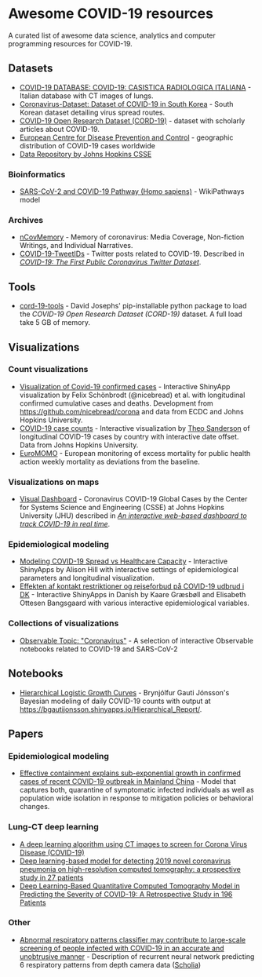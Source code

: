 # Awesome COVID-19 resources
A curated list of awesome data science, analytics and computer programming resources for COVID-19.

## Datasets 
- [COVID-19 DATABASE: COVID-19: CASISTICA RADIOLOGICA ITALIANA](https://www.sirm.org/category/senza-categoria/covid-19/) - Italian database with CT images of lungs.
- [Coronavirus-Dataset: Dataset of COVID-19 in South Korea](https://www.kaggle.com/kimjihoo/coronavirusdataset) - South Korean dataset detailing virus spread routes.
- [COVID-19 Open Research Dataset (CORD-19)](https://pages.semanticscholar.org/coronavirus-research) - dataset with scholarly articles about COVID-19.
- [European Centre for Disease Prevention and Control](https://www.ecdc.europa.eu/en/publications-data/download-todays-data-geographic-distribution-covid-19-cases-worldwide) - geographic distribution of COVID-19 cases worldwide
- [Data Repository by Johns Hopkins CSSE](https://github.com/CSSEGISandData/COVID-19)

### Bioinformatics
- [SARS-CoV-2 and COVID-19 Pathway (Homo sapiens)](https://www.wikipathways.org/index.php/Pathway:WP4846) - WikiPathways model

### Archives
- [nCovMemory](https://github.com/2019ncovmemory/nCovMemory) - Memory of coronavirus: Media Coverage, Non-fiction Writings, and Individual Narratives.
- [COVID-19-TweetIDs](https://github.com/echen102/COVID-19-TweetIDs) - Twitter posts related to COVID-19. Described in *[COVID-19: The First Public Coronavirus Twitter Dataset](https://arxiv.org/abs/2003.07372)*.

## Tools 
- [cord-19-tools](https://pypi.org/project/cord-19-tools/) - David Josephs' pip-installable python package to load the *COVID-19 Open Research Dataset (CORD-19)* dataset. A full load take 5 GB of memory.

## Visualizations

### Count visualizations 
- [Visualization of Covid-19 confirmed cases](http://shinyapps.org/apps/corona/) - Interactive ShinyApp visualization by Felix Schönbrodt (@nicebread) et al. with longitudinal confirmed cumulative cases and deaths. Development from https://github.com/nicebread/corona and data from ECDC and Johns Hopkins University.
- [COVID-19 case counts](https://covid-stats.theo.io/dashboard_draggable.php) - Interactive visualization by [Theo Sanderson](https://twitter.com/theosanderson) of longitudinal COVID-19 cases by country with interactive date offset. Data from Johns Hopkins University.
- [EuroMOMO](https://www.euromomo.eu/outputs/zscore_country_total.html) - European monitoring of excess mortality for public health action weekly mortality as deviations from the baseline.

### Visualizations on maps
- [Visual Dashboard](https://www.arcgis.com/apps/opsdashboard/index.html#/bda7594740fd40299423467b48e9ecf6) - Coronavirus COVID-19 Global Cases by the Center for Systems Science and Engineering (CSSE) at Johns Hopkins University (JHU) described in *[An interactive web-based dashboard to track COVID-19 in real time](https://www.thelancet.com/journals/laninf/article/PIIS1473-3099(20)30120-1/fulltext)*.

### Epidemiological modeling
- [Modeling COVID-19 Spread vs Healthcare Capacity](https://alhill.shinyapps.io/COVID19seir/) - Interactive ShinyApps by Alison Hill with interactive settings of epidemiological parameters and longitudinal visualization.
- [Effekten af kontakt restriktioner og rejseforbud på COVID-19 udbrud i DK](https://kagr.shinyapps.io/COVID19/) - Interactive ShinyApps in Danish by Kaare Græsbøll and Elisabeth Ottesen Bangsgaard with various interactive epidemiological variables.

### Collections of visualizations
- [Observable Topic: "Coronavirus"](https://observablehq.com/collection/@observablehq/coronavirus) - A selection of interactive Observable notebooks related to COVID-19 and SARS-CoV-2

## Notebooks
- [Hierarchical Logistic Growth Curves](https://rpubs.com/bgautijonsson/588811) - Brynjólfur Gauti Jónsson's Bayesian modeling of daily COVID-19 counts with output at https://bgautijonsson.shinyapps.io/Hierarchical_Report/.

## Papers 
### Epidemiological modeling
- [Effective containment explains sub-exponential growth in confirmed cases of recent COVID-19 outbreak in Mainland China](https://arxiv.org/abs/2002.07572) - Model that captures both, quarantine of symptomatic infected individuals as well as population wide isolation in response to mitigation policies or behavioral changes.

### Lung-CT deep learning
- [A deep learning algorithm using CT images to screen for Corona Virus Disease (COVID-19)](https://www.medrxiv.org/content/10.1101/2020.02.14.20023028v3)
- [Deep learning-based model for detecting 2019 novel coronavirus pneumonia on high-resolution computed tomography: a prospective study in 27 patients](https://www.medrxiv.org/content/10.1101/2020.02.25.20021568v2)
- [Deep Learning-Based Quantitative Computed Tomography Model in Predicting the Severity of COVID-19: A Retrospective Study in 196 Patients](https://papers.ssrn.com/sol3/papers.cfm?abstract_id=3546089)

### Other 
- [Abnormal respiratory patterns classifier may contribute to large-scale screening of people infected with COVID-19 in an accurate and unobtrusive manner](https://arxiv.org/abs/2002.05534) - Description of recurrent neural network predicting 6 respiratory patterns from depth camera data ([Scholia](https://tools.wmflabs.org/scholia/Q87745200))
